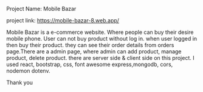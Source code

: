 Project Name: Mobile Bazar

project link: https://mobile-bazar-8.web.app/

Mobile Bazar is a e-commerce website. Where people can buy their desire mobile phone.
User can not buy product without log in. when user logged in then buy their product.
they can see their order details from orders page.There are a admin page, where admin can add product, manage product, delete product.
there are server side & client side on this project.
I used react, bootstrap, css, font awesome express,mongodb, cors, nodemon dotenv.

Thank you
